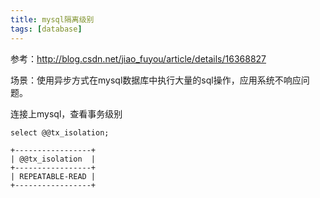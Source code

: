 ```yaml
---
title: mysql隔离级别
tags: [database]
---
```


参考：http://blog.csdn.net/jiao_fuyou/article/details/16368827

场景：使用异步方式在mysql数据库中执行大量的sql操作，应用系统不响应问题。

连接上mysql，查看事务级别

```
select @@tx_isolation;

+-----------------+
| @@tx_isolation  |
+-----------------+
| REPEATABLE-READ |
+-----------------+
```